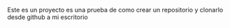 Este es un proyecto es  una prueba de como crear  un repositorio y clonarlo desde github a  mi escritorio